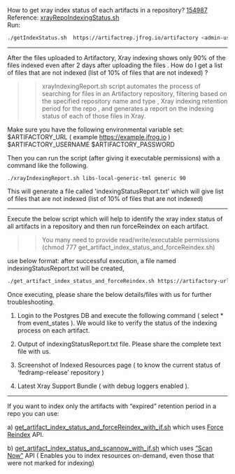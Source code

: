 How to get xray index status of each  artifacts  in a repository?
[154987](https://groups.google.com/a/jfrog.com/g/support-followup/c/jbR6DyB-Y_8/m/j2SuFdFuAwAJ)
Reference:  [xrayRepoIndexingStatus.sh](https://git.jfrog.info/projects/SUP/repos/scripts/browse/xrayRepoIndexingStatus/xrayRepoIndexingStatus.sh)  
Run:
```bash
./getIndexStatus.sh  https://artifactrep.jfrog.io/artifactory <admin-user> <admin-password> <name_of_repository>
```
---
After the files uploaded to Artifactory, Xray indexing shows only 90% of the files indexed even after 2 days 
after uploading the files .
How do I get a list of files that are not indexed (list of 10% of files that are not indexed) ?

>> xrayIndexingReport.sh script automates the process of searching for files in an Artifactory repository, filtering based on
the specified repository name and type , Xray indexing retention period for the repo  , and generates a
report on  the indexing  status of each of those files in Xray.

Make sure you have the following environmental variable set:
$ARTIFACTORY_URL ( example https://example.jfrog.io )
$ARTIFACTORY_USERNAME
$ARTIFACTORY_PASSWORD

Then you can run the script (after giving it executable permissions) with a command like the following.
```
./xrayIndexingReport.sh libs-local-generic-tml generic 90
```
This will generate a file called 'indexingStatusReport.txt' which will give list of files that are not indexed (list of 10% of files that are not indexed)

---
Execute the below script which will help to identify  the xray index status of all artifacts in a repository and
then run forceReindex on each artifact.


>>You many need to provide read/write/executable permissions (chmod 777 get_artifact_index_status_and_forceReindex.sh)

use below format: after successful execution, a file named indexingStatusReport.txt will be created,

```bash
./get_artifact_index_status_and_forceReindex.sh https://artifactory-url username password repository-name

```
Once executing, please share the below details/files with us for further troubleshooting.

1. Login to the Postgres DB and execute the following command ( select * from event_states ). We would like to verify the status of the indexing process on each artifact.

2. Output of indexingStatusReport.txt file. Please share the complete text file with us.

3. Screenshot of Indexed Resources page ( to know the current status of ‘fedramp-release’ repository )

4. Latest Xray Support Bundle ( with debug loggers enabled ).

---

If you want to index only the artifacts with “expired” retention period in a repo you can use:

a) [get_artifact_index_status_and_forceReindex_with_jf.sh](get_artifact_index_status_and_forceReindex_with_jf.sh) which uses [Force Reindex](https://jfrog.com/help/r/xray-rest-apis/force-reindex)   API.

b) [get_artifact_index_status_and_scannow_with_jf.sh](get_artifact_index_status_and_scannow_with_jf.sh) which uses   [“Scan Now”](https://jfrog.com/help/r/jfrog-rest-apis/scan-now) API ( Enables you to index resources on-demand, even those that were not marked for indexing)